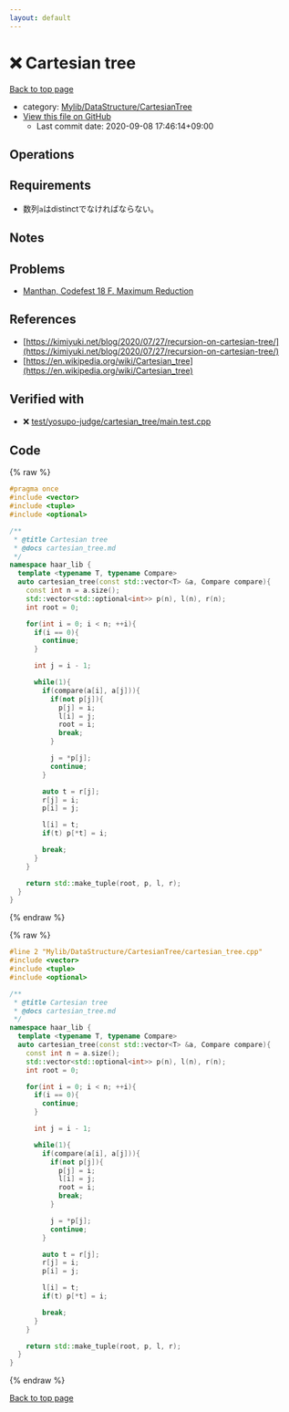 ```yaml
---
layout: default
---
```


<!-- mathjax config similar to math.stackexchange -->
<script type="text/javascript" async
  src="https://cdnjs.cloudflare.com/ajax/libs/mathjax/2.7.5/MathJax.js?config=TeX-MML-AM_CHTML">
</script>
<script type="text/x-mathjax-config">
  MathJax.Hub.Config({
    TeX: { equationNumbers: { autoNumber: "AMS" }},
    tex2jax: {
      inlineMath: [ ['$','$'] ],
      processEscapes: true
    },
    "HTML-CSS": { matchFontHeight: false },
    displayAlign: "left",
    displayIndent: "2em"
  });
</script>

<script type="text/javascript" src="https://cdnjs.cloudflare.com/ajax/libs/jquery/3.4.1/jquery.min.js"></script>
<script src="https://cdn.jsdelivr.net/npm/jquery-balloon-js@1.1.2/jquery.balloon.min.js" integrity="sha256-ZEYs9VrgAeNuPvs15E39OsyOJaIkXEEt10fzxJ20+2I=" crossorigin="anonymous"></script>
<script type="text/javascript" src="../../../../assets/js/copy-button.js"></script>
<link rel="stylesheet" href="../../../../assets/css/copy-button.css" />


# :x: Cartesian tree

<a href="../../../../index.html">Back to top page</a>

* category: <a href="../../../../index.html#b28da20868b326226cf0a4223d060067">Mylib/DataStructure/CartesianTree</a>
* <a href="{{ site.github.repository_url }}/blob/master/Mylib/DataStructure/CartesianTree/cartesian_tree.cpp">View this file on GitHub</a>
    - Last commit date: 2020-09-08 17:46:14+09:00




## Operations

## Requirements

- 数列`a`はdistinctでなければならない。

## Notes

## Problems

- [Manthan, Codefest 18 F. Maximum Reduction](https://codeforces.com/contest/1037/problem/F)

## References

- [https://kimiyuki.net/blog/2020/07/27/recursion-on-cartesian-tree/](https://kimiyuki.net/blog/2020/07/27/recursion-on-cartesian-tree/)
- [https://en.wikipedia.org/wiki/Cartesian_tree](https://en.wikipedia.org/wiki/Cartesian_tree)


## Verified with

* :x: <a href="../../../../verify/test/yosupo-judge/cartesian_tree/main.test.cpp.html">test/yosupo-judge/cartesian_tree/main.test.cpp</a>


## Code

<a id="unbundled"></a>
{% raw %}
```cpp
#pragma once
#include <vector>
#include <tuple>
#include <optional>

/**
 * @title Cartesian tree
 * @docs cartesian_tree.md
 */
namespace haar_lib {
  template <typename T, typename Compare>
  auto cartesian_tree(const std::vector<T> &a, Compare compare){
    const int n = a.size();
    std::vector<std::optional<int>> p(n), l(n), r(n);
    int root = 0;

    for(int i = 0; i < n; ++i){
      if(i == 0){
        continue;
      }

      int j = i - 1;

      while(1){
        if(compare(a[i], a[j])){
          if(not p[j]){
            p[j] = i;
            l[i] = j;
            root = i;
            break;
          }

          j = *p[j];
          continue;
        }

        auto t = r[j];
        r[j] = i;
        p[i] = j;

        l[i] = t;
        if(t) p[*t] = i;

        break;
      }
    }

    return std::make_tuple(root, p, l, r);
  }
}

```
{% endraw %}

<a id="bundled"></a>
{% raw %}
```cpp
#line 2 "Mylib/DataStructure/CartesianTree/cartesian_tree.cpp"
#include <vector>
#include <tuple>
#include <optional>

/**
 * @title Cartesian tree
 * @docs cartesian_tree.md
 */
namespace haar_lib {
  template <typename T, typename Compare>
  auto cartesian_tree(const std::vector<T> &a, Compare compare){
    const int n = a.size();
    std::vector<std::optional<int>> p(n), l(n), r(n);
    int root = 0;

    for(int i = 0; i < n; ++i){
      if(i == 0){
        continue;
      }

      int j = i - 1;

      while(1){
        if(compare(a[i], a[j])){
          if(not p[j]){
            p[j] = i;
            l[i] = j;
            root = i;
            break;
          }

          j = *p[j];
          continue;
        }

        auto t = r[j];
        r[j] = i;
        p[i] = j;

        l[i] = t;
        if(t) p[*t] = i;

        break;
      }
    }

    return std::make_tuple(root, p, l, r);
  }
}

```
{% endraw %}

<a href="../../../../index.html">Back to top page</a>

